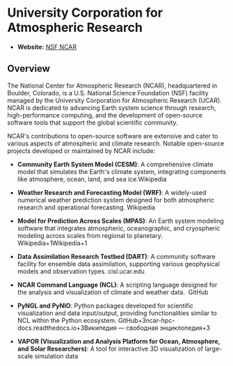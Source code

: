 # University Corporation for Atmospheric Research

- **Website:** [NSF NCAR](https://ncar.ucar.edu/)

## Overview

The National Center for Atmospheric Research (NCAR), headquartered in Boulder, Colorado, is a U.S. National Science Foundation (NSF) facility managed by the University Corporation for Atmospheric Research (UCAR). NCAR is dedicated to advancing Earth system science through research, high-performance computing, and the development of open-source software tools that support the global scientific community.​

NCAR's contributions to open-source software are extensive and cater to various aspects of atmospheric and climate research. Notable open-source projects developed or maintained by NCAR include:​

- **Community Earth System Model (CESM)**: A comprehensive climate model that simulates the Earth's climate system, integrating components like atmosphere, ocean, land, and sea ice.​
Wikipedia

- **Weather Research and Forecasting Model (WRF)**: A widely-used numerical weather prediction system designed for both atmospheric research and operational forecasting.​
Wikipedia

- **Model for Prediction Across Scales (MPAS)**: An Earth system modeling software that integrates atmospheric, oceanographic, and cryospheric modeling across scales from regional to planetary.​
Wikipedia+1Wikipedia+1

- **Data Assimilation Research Testbed (DART)**: A community software facility for ensemble data assimilation, supporting various geophysical models and observation types. ​
cisl.ucar.edu

- **NCAR Command Language (NCL)**: A scripting language designed for the analysis and visualization of climate and weather data. ​
GitHub

- **PyNGL and PyNIO**: Python packages developed for scientific visualization and data input/output, providing functionalities similar to NCL within the Python ecosystem. ​
GitHub+3ncar-hpc-docs.readthedocs.io+3Википедия — свободная энциклопедия+3

- **VAPOR (Visualization and Analysis Platform for Ocean, Atmosphere, and Solar Researchers)**: A tool for interactive 3D visualization of large-scale simulation data
